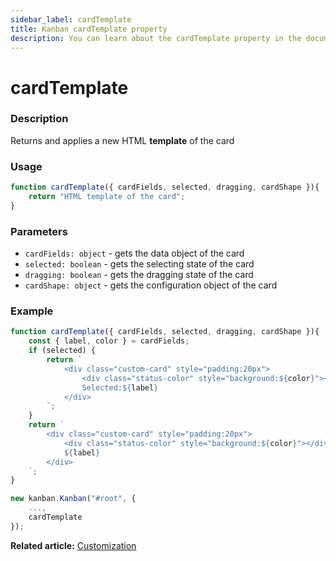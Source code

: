 ```yaml
---
sidebar_label: cardTemplate
title: Kanban cardTemplate property
description: You can learn about the cardTemplate property in the documentation of the JavaScript Kanban library. Browse developer guides and API reference, try out code examples and live demos.
---
```


# cardTemplate

### Description

Returns and applies a new HTML **template** of the card

### Usage

```js
function cardTemplate({ cardFields, selected, dragging, cardShape }){
	return "HTML template of the card";
}
```
### Parameters

- `cardFields: object` - gets the data object of the card
- `selected: boolean` - gets the selecting state of the card
- `dragging: boolean` - gets the dragging state of the card
- `cardShape: object` - gets the configuration object of the card

### Example

```jsx {21}
function cardTemplate({ cardFields, selected, dragging, cardShape }){
	const { label, color } = cardFields;
	if (selected) {
		return `
			<div class="custom-card" style="padding:20px">
				<div class="status-color" style="background:${color}"></div>
				Selected:${label}
			</div>
		`;
	}
	return `
		<div class="custom-card" style="padding:20px">
			<div class="status-color" style="background:${color}"></div>
			${label}
		</div>
	`;
}

new kanban.Kanban("#root", {
	...,
	cardTemplate
});
```

**Related article:** [Customization](../../../guides/customization#custom-cards)
